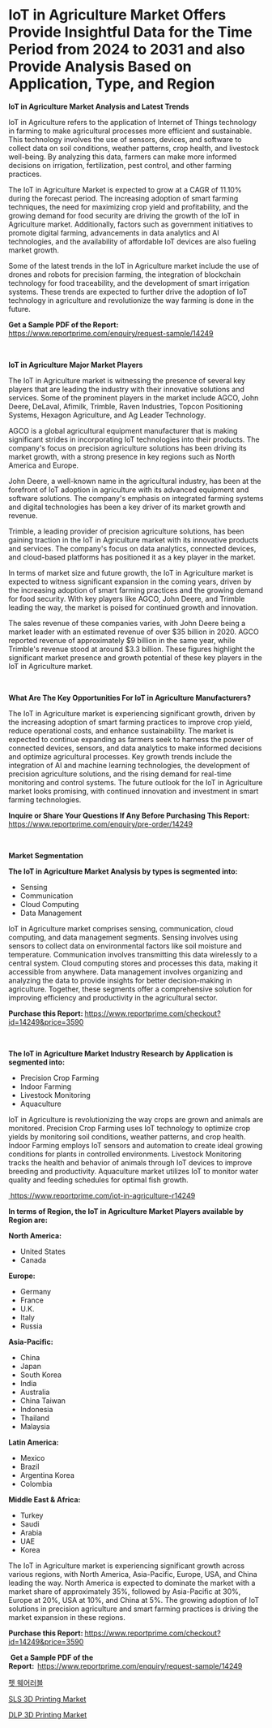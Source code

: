 <p><h1>IoT in Agriculture Market Offers Provide Insightful Data for the Time Period from 2024 to 2031 and also Provide Analysis Based on Application, Type, and Region</h1></p><p><strong>IoT in Agriculture Market Analysis and Latest Trends</strong></p>
<p><p>IoT in Agriculture refers to the application of Internet of Things technology in farming to make agricultural processes more efficient and sustainable. This technology involves the use of sensors, devices, and software to collect data on soil conditions, weather patterns, crop health, and livestock well-being. By analyzing this data, farmers can make more informed decisions on irrigation, fertilization, pest control, and other farming practices.</p><p>The IoT in Agriculture Market is expected to grow at a CAGR of 11.10% during the forecast period. The increasing adoption of smart farming techniques, the need for maximizing crop yield and profitability, and the growing demand for food security are driving the growth of the IoT in Agriculture market. Additionally, factors such as government initiatives to promote digital farming, advancements in data analytics and AI technologies, and the availability of affordable IoT devices are also fueling market growth.</p><p>Some of the latest trends in the IoT in Agriculture market include the use of drones and robots for precision farming, the integration of blockchain technology for food traceability, and the development of smart irrigation systems. These trends are expected to further drive the adoption of IoT technology in agriculture and revolutionize the way farming is done in the future.</p></p>
<p><strong>Get a Sample PDF of the Report:&nbsp;</strong> <a href="https://www.reportprime.com/enquiry/request-sample/14249">https://www.reportprime.com/enquiry/request-sample/14249</a></p>
<p>&nbsp;</p>
<p><strong>IoT in Agriculture Major Market Players</strong></p>
<p><p>The IoT in Agriculture market is witnessing the presence of several key players that are leading the industry with their innovative solutions and services. Some of the prominent players in the market include AGCO, John Deere, DeLaval, Afimilk, Trimble, Raven Industries, Topcon Positioning Systems, Hexagon Agriculture, and Ag Leader Technology.</p><p>AGCO is a global agricultural equipment manufacturer that is making significant strides in incorporating IoT technologies into their products. The company's focus on precision agriculture solutions has been driving its market growth, with a strong presence in key regions such as North America and Europe.</p><p>John Deere, a well-known name in the agricultural industry, has been at the forefront of IoT adoption in agriculture with its advanced equipment and software solutions. The company's emphasis on integrated farming systems and digital technologies has been a key driver of its market growth and revenue.</p><p>Trimble, a leading provider of precision agriculture solutions, has been gaining traction in the IoT in Agriculture market with its innovative products and services. The company's focus on data analytics, connected devices, and cloud-based platforms has positioned it as a key player in the market.</p><p>In terms of market size and future growth, the IoT in Agriculture market is expected to witness significant expansion in the coming years, driven by the increasing adoption of smart farming practices and the growing demand for food security. With key players like AGCO, John Deere, and Trimble leading the way, the market is poised for continued growth and innovation.</p><p>The sales revenue of these companies varies, with John Deere being a market leader with an estimated revenue of over $35 billion in 2020. AGCO reported revenue of approximately $9 billion in the same year, while Trimble's revenue stood at around $3.3 billion. These figures highlight the significant market presence and growth potential of these key players in the IoT in Agriculture market.</p></p>
<p>&nbsp;</p>
<p><strong>What Are The Key Opportunities For IoT in Agriculture Manufacturers?</strong></p>
<p><p>The IoT in Agriculture market is experiencing significant growth, driven by the increasing adoption of smart farming practices to improve crop yield, reduce operational costs, and enhance sustainability. The market is expected to continue expanding as farmers seek to harness the power of connected devices, sensors, and data analytics to make informed decisions and optimize agricultural processes. Key growth trends include the integration of AI and machine learning technologies, the development of precision agriculture solutions, and the rising demand for real-time monitoring and control systems. The future outlook for the IoT in Agriculture market looks promising, with continued innovation and investment in smart farming technologies.</p></p>
<p><strong>Inquire or Share Your Questions If Any Before Purchasing This Report:</strong> <a href="https://www.reportprime.com/enquiry/pre-order/14249">https://www.reportprime.com/enquiry/pre-order/14249</a></p>
<p>&nbsp;</p>
<p><strong>Market Segmentation</strong></p>
<p><strong>The IoT in Agriculture Market Analysis by types is segmented into:</strong></p>
<p><ul><li>Sensing</li><li>Communication</li><li>Cloud Computing</li><li>Data Management</li></ul></p>
<p><p>IoT in Agriculture market comprises sensing, communication, cloud computing, and data management segments. Sensing involves using sensors to collect data on environmental factors like soil moisture and temperature. Communication involves transmitting this data wirelessly to a central system. Cloud computing stores and processes this data, making it accessible from anywhere. Data management involves organizing and analyzing the data to provide insights for better decision-making in agriculture. Together, these segments offer a comprehensive solution for improving efficiency and productivity in the agricultural sector.</p></p>
<p><strong>Purchase this Report:&nbsp;</strong><a href="https://www.reportprime.com/checkout?id=14249&price=3590">https://www.reportprime.com/checkout?id=14249&price=3590</a></p>
<p>&nbsp;</p>
<p><strong>The IoT in Agriculture Market Industry Research by Application is segmented into:</strong></p>
<p><ul><li>Precision Crop Farming</li><li>Indoor Farming</li><li>Livestock Monitoring</li><li>Aquaculture</li></ul></p>
<p><p>IoT in Agriculture is revolutionizing the way crops are grown and animals are monitored. Precision Crop Farming uses IoT technology to optimize crop yields by monitoring soil conditions, weather patterns, and crop health. Indoor Farming employs IoT sensors and automation to create ideal growing conditions for plants in controlled environments. Livestock Monitoring tracks the health and behavior of animals through IoT devices to improve breeding and productivity. Aquaculture market utilizes IoT to monitor water quality and feeding schedules for optimal fish growth.</p></p>
<p><a href="https://www.reportprime.com/iot-in-agriculture-r14249">&nbsp;https://www.reportprime.com/iot-in-agriculture-r14249</a></p>
<p><strong>In terms of Region, the IoT in Agriculture Market Players available by Region are:</strong></p>
<p>
    <p> <strong> North America: </strong>
        <ul>
            <li>United States</li>
            <li>Canada</li>
        </ul>
        </p> 
    <p> <strong> Europe: </strong>
        <ul>
            <li>Germany</li>
            <li>France</li>
            <li>U.K.</li>
            <li>Italy</li>
            <li>Russia</li>
        </ul>
        </p> 
    <p> <strong> Asia-Pacific: </strong>
        <ul>
            <li>China</li>
            <li>Japan</li>
            <li>South Korea</li>
            <li>India</li>
            <li>Australia</li>
            <li>China Taiwan</li>
            <li>Indonesia</li>
            <li>Thailand</li>
            <li>Malaysia</li>
        </ul>
        </p> 
    <p> <strong> Latin America: </strong>
        <ul>
            <li>Mexico</li>
            <li>Brazil</li>
            <li>Argentina Korea</li>
            <li>Colombia</li>
        </ul>
        </p> 
    <p> <strong> Middle East & Africa: </strong>
        <ul>
            <li>Turkey</li>
            <li>Saudi</li>
            <li>Arabia</li>
            <li>UAE</li>
            <li>Korea</li>
        </ul>
    </p>
    </p>
<p><p>The IoT in Agriculture market is experiencing significant growth across various regions, with North America, Asia-Pacific, Europe, USA, and China leading the way. North America is expected to dominate the market with a market share of approximately 35%, followed by Asia-Pacific at 30%, Europe at 20%, USA at 10%, and China at 5%. The growing adoption of IoT solutions in precision agriculture and smart farming practices is driving the market expansion in these regions.</p></p>
<p><strong>Purchase this Report: </strong><a href="https://www.reportprime.com/checkout?id=14249&price=3590">https://www.reportprime.com/checkout?id=14249&price=3590</a></p>
<p>&nbsp;<strong>Get a Sample PDF of the Report:&nbsp;&nbsp;</strong><a href="https://www.reportprime.com/enquiry/request-sample/14249">https://www.reportprime.com/enquiry/request-sample/14249</a></p>
<p><strong></strong></p>
<p><p><a href="https://medium.com/@wayae613/2024%EB%85%84%EB%B6%80%ED%84%B0-2031%EB%85%84%EA%B9%8C%EC%A7%80-11-5-%EC%97%B0%ED%8F%89%EA%B7%A0-%EC%84%B1%EC%9E%A5%EB%A5%A0%EB%A1%9C-%ED%99%95%EB%8C%80%EB%90%98%EB%8A%94-%EB%B0%98%EB%A0%A4%EB%8F%99%EB%AC%BC-%EC%9B%A8%EC%96%B4%EB%9F%AC%EB%B8%94-%EC%8B%9C%EC%9E%A5-%EA%B7%9C%EB%AA%A8%EC%97%90-%EB%8C%80%ED%95%9C-%ED%86%B5%EC%B0%B0%EB%A0%A5-5ce269b18692">펫 웨어러블</a></p><p><a href="https://github.com/nicoletavirag/Market-Research-Report-List-4/blob/main/sls-3d-printing-market.md">SLS 3D Printing Market</a></p><p><a href="https://github.com/janetchuadff364/Market-Research-Report-List-1/blob/main/dlp-3d-printing-market.md">DLP 3D Printing Market</a></p></p>